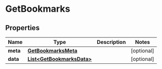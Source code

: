 
# GetBookmarks

## Properties
Name | Type | Description | Notes
------------ | ------------- | ------------- | -------------
**meta** | [**GetBookmarksMeta**](GetBookmarksMeta.md) |  |  [optional]
**data** | [**List&lt;GetBookmarksData&gt;**](GetBookmarksData.md) |  |  [optional]



